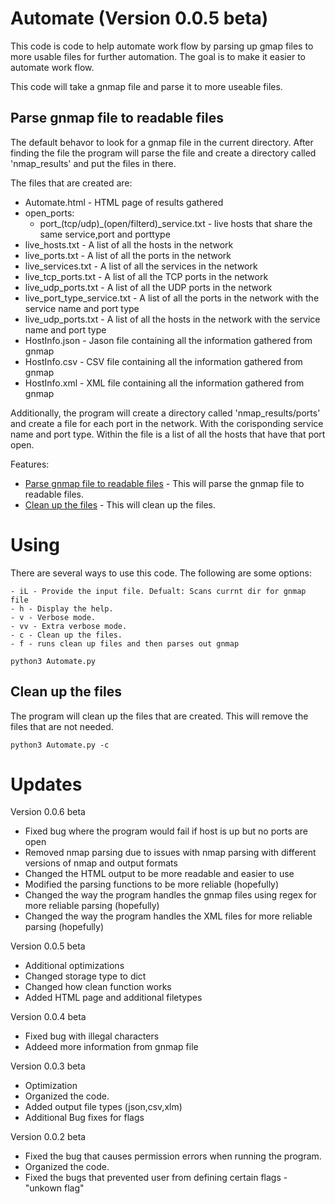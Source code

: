 # Automate (Version 0.0.5 beta)
This code is code to help automate work flow by parsing up gmap files to more usable files for further automation. The goal is to make it easier to automate work flow.

This code will take a gnmap file and parse it to more useable files.

## Parse gnmap file to readable files
The default behavor to look for a gnmap file in the current directory. After finding the file the program will parse the file and create a directory called 'nmap_results' and put the files in there.

The files that are created are:
- Automate.html - HTML page of results gathered
- open_ports:
	- port_(tcp/udp)_(open/filterd)_service.txt - live hosts that share the same service,port and porttype
- live_hosts.txt - A list of all the hosts in the network
- live_ports.txt - A list of all the ports in the network
- live_services.txt - A list of all the services in the network
- live_tcp_ports.txt - A list of all the TCP ports in the network
- live_udp_ports.txt - A list of all the UDP ports in the network
- live_port_type_service.txt - A list of all the ports in the network with the service name and port type
- live_udp_ports.txt - A list of all the hosts in the network with the service name and port type
- HostInfo.json - Jason file containing all the information gathered from gnmap
- HostInfo.csv - CSV file containing all the information gathered from gnmap
- HostInfo.xml - XML file containing all the information gathered from gnmap

Additionally, the program will create a directory called 'nmap_results/ports' and create a file for each port in the network. With the corisponding service name and port type. Within the file is a list of all the hosts that have that port open.

Features:
- [Parse gnmap file to readable files](#parse-gnmap-file-to-readable-files) - This will parse the gnmap file to readable files.
- [Clean up the files](#clean-up-the-files) - This will clean up the files.

# Using
There are several ways to use this code. The following are some options:

    - iL - Provide the input file. Defualt: Scans currnt dir for gnmap file
    - h - Display the help.
    - v - Verbose mode.
    - vv - Extra verbose mode.
    - c - Clean up the files.
    - f - runs clean up files and then parses out gnmap
```
python3 Automate.py
```

## Clean up the files
The program will clean up the files that are created. This will remove the files that are not needed.
```
python3 Automate.py -c
```

# Updates
Version 0.0.6 beta
- Fixed bug where the program would fail if host is up but no ports are open
- Removed nmap parsing due to issues with nmap parsing with different versions of nmap and output formats
- Changed the HTML output to be more readable and easier to use
- Modified the parsing functions to be more reliable (hopefully)
- Changed the way the program handles the gnmap files using regex for more reliable parsing (hopefully)
- Changed the way the program handles the XML files for more reliable parsing (hopefully)

Version 0.0.5 beta
- Additional optimizations
- Changed storage type to dict
- Changed how clean function works
- Added HTML page and additional filetypes

Version 0.0.4 beta
- Fixed bug with illegal characters
- Addeed more information from gnmap file

Version 0.0.3 beta
- Optimization
- Organized the code.
- Added output file types (json,csv,xlm)
- Additional Bug fixes for flags

Version 0.0.2 beta
- Fixed the bug that causes permission errors when running the program.
- Organized the code.
- Fixed the bugs that prevented user from defining certain flags - "unkown flag"